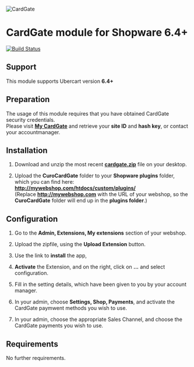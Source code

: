 ![CardGate](https://cdn.curopayments.net/thumb/200/logos/cardgate.png)

# CardGate module for Shopware 6.4+

[![Build Status](https://travis-ci.org/cardgate/shopware.svg?branch=master)](https://travis-ci.org/cardgate/shopware)

## Support

This module supports Ubercart version **6.4+**

## Preparation

The usage of this module requires that you have obtained CardGate security credentials.  
Please visit [**My CardGate**](https://my.cardgate.com/) and retrieve your **site ID** and **hash key**, or contact your accountmanager.

## Installation

1. Download and unzip the most recent [**cardgate.zip**](https://github.com/cardgate/drupal-ubercart/releases) file on your desktop.

2. Upload the **CuroCardGate** folder to your **Shopware plugins** folder, which you can find here:  
   **http://mywebshop.com/htdocs/custom/plugins/**  
   (Replace **http://mywebshop.com** with the URL of your webshop, so the **CuroCardGate** folder will end up in the **plugins folder**.)


## Configuration

1. Go to the **Admin, Extensions, My extensions** section of your webshop.

2. Upload the zipfile, using the **Upload Extension** button.

3. Use the link to **install** the app, 

4. **Activate** the Extension, and on the right, click on **...** and select configuration.

5. Fill in the setting details, which have been given to you by your account manager.

6. In your admin, choose **Settings, Shop, Payments**, and activate the CardGate paymwent methods you wish to use.

7. In your admin, choose the appropriate Sales Channel, and choose the CardGate payments you wish to use.

## Requirements

No further requirements. 
